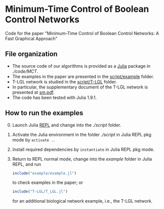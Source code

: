 # Minimum-Time Control of Boolean Control Networks

Code for the paper "Minimum-Time Control of Boolean Control Networks: A Fast Graphical Approach"

## File organization

- The source code of our algorithms is provided as a [Julia](https://julialang.org/) package in *./code/MCT*.
- The examples in the paper are presented in the [script/example](./script/example) folder.
- T-LGL network is studied in the [script/T-LGL](./script/T-LGL) folder.
- In particular, the supplementary document of the T-LGL network is presented at [sm.pdf](./script/T-LGL/sm.pdf).
- The code has been tested with Julia 1.9.1.

## How to run the examples

0. Launch Julia [REPL](https://docs.julialang.org/en/v1/stdlib/REPL/) and change into the *./script* folder.
1. Activate the Julia environment in the folder *./script* in Julia REPL pkg mode by `activate .`.
2. Install required dependencies by `instantiate` in Julia REPL pkg mode.
3. Return to REPL normal mode, change into the *example* folder in Julia REPL, and run

   ```julia
   include("example/example.jl")
   ```
   to check examples in the paper; or
   ```julia
   include("T-LGL/T_LGL.jl")
   ```
   for an additional biological network example, i.e., the T-LGL network. 
